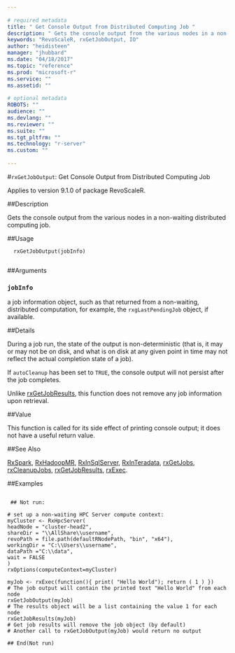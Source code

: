 ```yaml
--- 
 
# required metadata 
title: " Get Console Output from Distributed Computing Job " 
description: " Gets the console output from the various nodes in a non-waiting distributed computing job. " 
keywords: "RevoScaleR, rxGetJobOutput, IO" 
author: "heidisteen" 
manager: "jhubbard" 
ms.date: "04/18/2017" 
ms.topic: "reference" 
ms.prod: "microsoft-r" 
ms.service: "" 
ms.assetid: "" 
 
# optional metadata 
ROBOTS: "" 
audience: "" 
ms.devlang: "" 
ms.reviewer: "" 
ms.suite: "" 
ms.tgt_pltfrm: "" 
ms.technology: "r-server" 
ms.custom: "" 
 
--- 
```

 
 
 #`rxGetJobOutput`:  Get Console Output from Distributed Computing Job 

 Applies to version 9.1.0 of package RevoScaleR.
 
 ##Description
 
Gets the console output from the various nodes in a non-waiting distributed computing job.
 
 
 
 ##Usage

```   
  rxGetJobOutput(jobInfo)
 
```
 
 
 ##Arguments

   
  
 ### `jobInfo`
 a job information object, such as that returned from a non-waiting,  distributed computation, for example, the `rxgLastPendingJob` object, if available. 
  
 
 
 
 ##Details
 
During a job run, the state of the output is non-deterministic (that is, it may or 
may not be on disk, and what is on disk at any given point in time may not reflect the 
actual completion state of a job).

If `autoCleanup` has been set to `TRUE`, the console output will not persist after the 
job completes.
 
Unlike [rxGetJobResults](../../scaler/packagehelp/rxgetjobresults.md), this function does not remove any job information upon
retrieval.
 
 
 ##Value
 
This function is called for its side effect of printing console output; it does not have a
useful return value.
 
 ##See Also
 
[RxSpark](../../scaler/packagehelp/rxspark.md),
[RxHadoopMR](../../scaler/packagehelp/rxhadoopmr.md),
[RxInSqlServer](../../scaler/packagehelp/rxinsqlserver.md),
[RxInTeradata](../../scaler/packagehelp/rxinteradata.md), 
[rxGetJobs](../../scaler/packagehelp/rxgetjobs.md),
[rxCleanupJobs](rxcleanup.md), 
[rxGetJobResults](../../scaler/packagehelp/rxgetjobresults.md),
[rxExec](rxexec.md).
   
 ##Examples

 ```
   
  ## Not run:
 
# set up a non-waiting HPC Server compute context: 
myCluster <- RxHpcServer( 
headNode = "cluster-head2", 
shareDir = "\\AllShare\\username", 
revoPath = file.path(defaultRNodePath, "bin", "x64"), 
workingDir = "C:\\Users\\username", 
dataPath ="C:\\data", 
wait = FALSE
) 
rxOptions(computeContext=myCluster) 

myJob <- rxExec(function(){ print( "Hello World"); return ( 1 ) })
# The job output will contain the printed text "Hello World" from each node
rxGetJobOutput(myJob)
# The results object will be a list containing the value 1 for each node
rxGetJobResults(myJob)
# Get job results will remove the job object (by default)
# Another call to rxGetJobOutput(myJob) would return no output

 ## End(Not run) 
  
 
```
 
 
